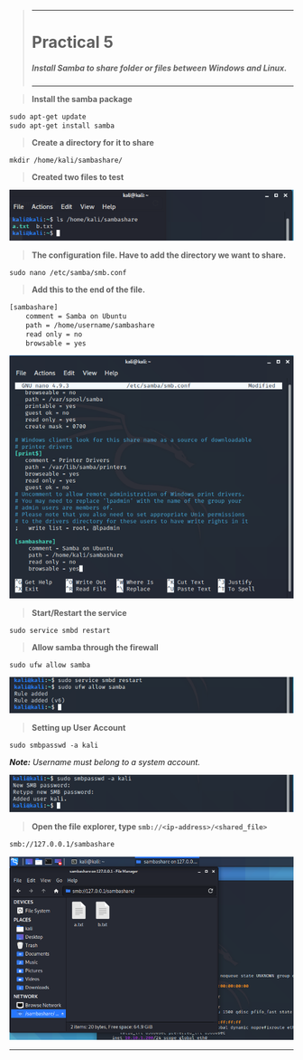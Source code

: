 >---
> # **Practical 5**
> ##### Install Samba to share folder or files between Windows and Linux.
>---


> **Install the samba package**
```
sudo apt-get update
sudo apt-get install samba
```

> **Create a directory for it to share**
```
mkdir /home/kali/sambashare/
```

> **Created two files to test**

![Image](https://raw.githubusercontent.com/keane3pereira/LSA_Pracs/master/res/prac5/shared_dir.PNG)


> **The configuration file. Have to add the directory we want to share.**
```
sudo nano /etc/samba/smb.conf
```

> **Add this to the end of the file.**
```
[sambashare]
    comment = Samba on Ubuntu
    path = /home/username/sambashare
    read only = no
    browsable = yes
```

![Image](https://raw.githubusercontent.com/keane3pereira/LSA_Pracs/master/res/prac5/smb-conf.PNG)

> **Start/Restart the service**
```
sudo service smbd restart
```

> **Allow samba through the firewall**
```
sudo ufw allow samba
```

![Image](https://raw.githubusercontent.com/keane3pereira/LSA_Pracs/master/res/prac5/service-ufw.PNG)

> **Setting up User Account**
```
sudo smbpasswd -a kali
```
_**Note:** Username must belong to a system account._

![Image](https://raw.githubusercontent.com/keane3pereira/LSA_Pracs/master/res/prac5/adduser.PNG)

> **Open the file explorer, type  `smb://<ip-address>/<shared_file>`**
```
smb://127.0.0.1/sambashare
```

![Image](https://raw.githubusercontent.com/keane3pereira/LSA_Pracs/master/res/prac5/smb-dir.PNG)
___